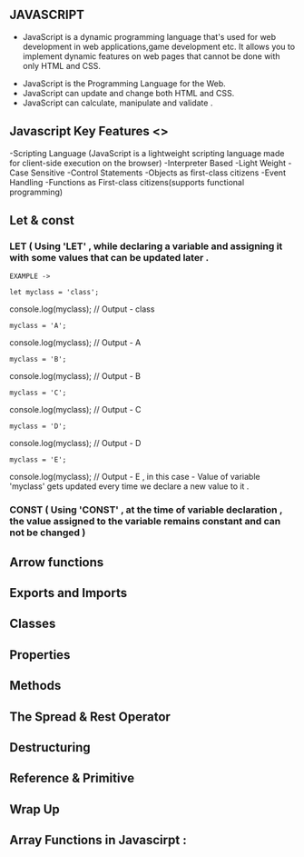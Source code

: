 ## JAVASCRIPT 
   * JavaScript is a dynamic programming language that's used for web development in web applications,game development etc.
    It allows you to implement dynamic features on web pages that cannot be done with only HTML and CSS.
   - JavaScript is the Programming Language for the Web.
   - JavaScript can update and change both HTML and CSS. 
   - JavaScript can calculate, manipulate and validate .
   
##  Javascript Key Features <>
   -Scripting Language (JavaScript is a lightweight scripting language made for client-side execution on the browser)
   -Interpreter Based  -Light Weight    -Case Sensitive     -Control Statements    -Objects as first-class citizens     -Event Handling
   -Functions as First-class citizens(supports functional programming)
   
## Let & const 
   ### LET ( Using 'LET' , while declaring a variable and assigning it with some values that can be updated later .
   
    EXAMPLE ->   
   
    let myclass = 'class'; 
   console.log(myclass);  // Output - class                                                                                              


    myclass = 'A';         
   console.log(myclass);  // Output -   A                                                                                           

    myclass = 'B';         
   console.log(myclass);  // Output -   B                                                                               

    myclass = 'C';        
   console.log(myclass);  // Output -   C                                                                              

    myclass = 'D';        
   console.log(myclass);   // Output -   D                                                                           

    myclass = 'E';        
   console.log(myclass);   // Output -   E , in this case - Value of variable 'myclass' gets updated every time we declare a new value to it .

   ### CONST ( Using 'CONST' , at the time of variable declaration , the value assigned to the variable remains constant and  can not be changed )
   
   
    
## Arrow functions 
## Exports and Imports 
## Classes 
## Properties 
## Methods 
## The Spread & Rest Operator 
## Destructuring 
## Reference & Primitive
## Wrap Up 
## Array Functions in Javascirpt :
   
   
